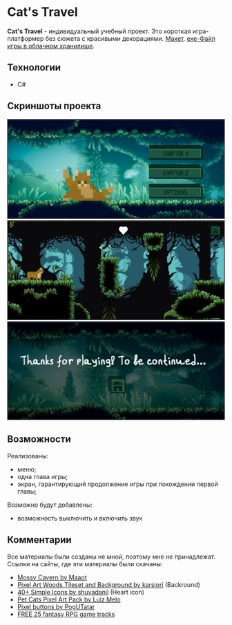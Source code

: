 # Cat's Travel
__Cat's Travel__ - индивидуальный учебный проект. Это короткая игра-платформер без сюжета с красивыми декорациями. [Макет](https://www.figma.com/design/hh9AP7CGkVud4EzVcUyYOw/%D0%9F%D0%BB%D0%B0%D1%82%D1%84%D0%BE%D1%80%D0%BC%D0%B5%D1%80-Unity?node-id=0-1&t=28PjSCbi3MG8m5sQ-0). [exe-Файл игры в облачном хранилище](https://drive.google.com/drive/folders/11abiV5Dh-rc3GzQYFGC9HXXapnr4PGzx).
## Технологии
+ C#
## Скриншоты проекта
![](MenuPic.png)
![](GamePic.png)
![](ToBeContPic.png)
## Возможности
Реализованы: 
+ меню; 
+ одна глава игры;
+ экран, гарантирующий продолжение игры при похождении первой главы;

Возможно будут добавлены:
+ возможность выключить и включить звук
## Комментарии
Все материалы были созданы не мной, поэтому мне не принадлежат. Ссылки на сайты, где эти материалы были скачаны:
+ [Mossy Cavern by Maaot](https://maaot.itch.io/mossy-cavern)
+ [Pixel Art Woods Tileset and Background by karsiori](https://assetstore.unity.com/packages/2d/environments/pixel-art-woods-tileset-and-background-280066) (Backround)
+ [40+ Simple Icons by shuvadanil](https://assetstore.unity.com/packages/2d/gui/icons/40-simple-icons-free-171008) (Heart icon)
+ [Pet Cats Pixel Art Pack by Luiz Melo](https://assetstore.unity.com/packages/2d/characters/pet-cats-pixel-art-pack-248340)
+ [Pixel buttons by PogUTatar](https://pogutatar.itch.io/pixel-button-pack-by-pogutatar)
+ [FREE 25 fantasy RPG game tracks](https://alkakrab.itch.io/free-25-fantasy-rpg-game-tracks-no-copyright-vol-2)